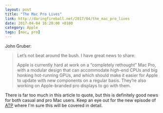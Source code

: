 ```yaml
---
layout: post
title: "The Mac Pro Lives"
link: http://daringfireball.net/2017/04/the_mac_pro_lives
date: 2017-04-04 16:20:00 +0100
category: Apple
tags: [mac, pro]
---
```


John Gruber:
>Let’s not beat around the bush. I have great news to share:
>
>Apple is currently hard at work on a “completely rethought” Mac Pro, with a modular design that can accommodate high-end CPUs and big honking hot-running GPUs, and which should make it easier for Apple to update with new components on a regular basis. They’re also working on Apple-branded pro displays to go with them.

There is far too much in this article to quote, but this is definitely good news for both casual and pro Mac users. Keep an eye out for the new episode of [ATP][atp] where I'm sure this will be covered in detail.

[atp]:http://atp.fm/
